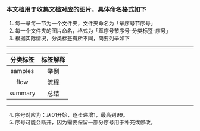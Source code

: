 ### 本文档用于收集文档对应的图片，具体命名格式如下

1. 每一章每一节为一个文件夹，文件夹命名为「章序号节序号」
2. 每一个文件夹的图片命名，格式为「章序号节序号-分类标签-序号」
3. 根据实际情况，分类标签有所不同，简要列举如下

--- 

| 分类标签    | 标签解释 |
|:-------:|:----:|
| samples | 举例   |
| flow    | 流程   |
| summary | 总结   |

--- 

4. 序号对应为：从01开始，逐步递增1，最高到99。
5. 序号可能会断开，因为需要保留一部分序号用于补充或修改。
